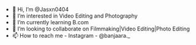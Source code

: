 - 👋 Hi, I’m @Jasxn0404
- 👀 I’m interested in Video Editing and Photography
- 🌱 I’m currently learning B.com
- 💞️ I’m looking to collaborate on Filmmaking|Video Editing|Photo Editing
- 📫 How to reach me - Instagram - @banjaara._

<!---
Jasxn0404/Jasxn0404 is a ✨ special ✨ repository because its `README.md` (this file) appears on your GitHub profile.
You can click the Preview link to take a look at your changes.
--->
